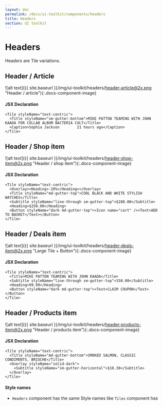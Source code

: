 ```yaml
---
layout: doc
permalink: /docs/ui-toolkit/components/headers
title: Headers
section: UI toolkit
---
```


# Headers 

Headers are Tile variations.

## Header / Article
![alt text]({{ site.baseurl }}/img/ui-toolkit/headers/header-article@2x.png "Header / article"){:.docs-component-image}

#### JSX Declaration
```JSX
<Tile styleName="text-centric">
  <Title styleName="sm-gutter-bottom">MIKE PATTON TEAMING WITH JOHN KAADA FOR COLLAB ALBUM BACTERIA CULT</Title>
  <Caption>Sophia Jackson        21 hours ago</Caption>
</Tile>
```
  
## Header / Shop item
![alt text]({{ site.baseurl }}/img/ui-toolkit/headers/header-shop-item@2x.png "Header / shop item"){:.docs-component-image}

#### JSX Declaration
```JSX
<Tile styleName="text-centric">
  <Overlay><Heading>-20%</Heading></Overlay>
  <Title styleName="md-gutter-top">COOL BLACK AND WHITE STYLISH WATCHES</Title>
  <Subtitle styleName="line-through sm-gutter-top">$280.00</Subtitle>
  <Heading>$250.00</Heading>
  <Button styleName="dark md-gutter-top"><Icon name="cart" /><Text>ADD TO BASKET</Text></Button>
</Tile>
```
  
## Header / Deals item
![alt text]({{ site.baseurl }}/img/ui-toolkit/headers/header-deals-item@2x.png "Large Tile + Button"){:.docs-component-image}

#### JSX Declaration
```JSX
<Tile styleName="text-centric">
  <Title>MIKE PATTON TEAMING WITH JOHN KAADA</Title>
  <Subtitle styleName="line-through sm-gutter-top">150.00</Subtitle>
  <Heading>99.99</Heading>
  <Button styleName="dark md-gutter-top"><Text>CLAIM COUPON</Text></Button>
</Tile>
```

## Header / Products item
![alt text]({{ site.baseurl }}/img/ui-toolkit/headers/header-products-item@2x.png "Header / products item"){:.docs-component-image}

#### JSX Declaration
```JSX
<Tile styleName="text-centric">
  <Title styleName="md-gutter-bottom">SMOKED SALMON, CLASSIC CONDIMENTS, BRIOCHE</Title>
  <Overlay styleName="solid-dark">
    <Subtitle styleName="sm-gutter-horizontal">$18.30</Subtitle>
  </Overlay>
</Tile>
```

#### Style names

* `Headers` component has the same Style names like `Tiles` component has
  
